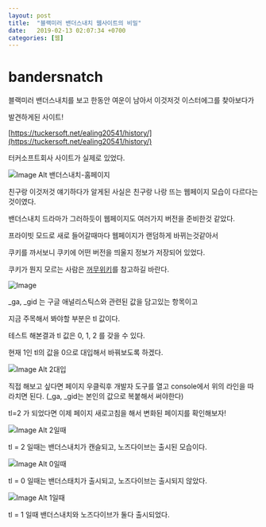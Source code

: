 ```yaml
---
layout: post
title:  "블랙미러 밴더스내치 웹사이트의 비밀"
date:   2019-02-13 02:07:34 +0700
categories: [웹]
---
```


# bandersnatch

블랙미러 밴더스내치를 보고 한동안 여운이 남아서 이것저것 이스터에그를 찾아보다가

발견하게된 사이트!

[https://tuckersoft.net/ealing20541/history/](https://tuckersoft.net/ealing20541/history/)

터커소프트회사 사이트가 실제로 있었다.

![Image Alt 밴더스내치-홈페이지](/static/img/_posts/black-mirror/tuckersoft-history.png)

친구랑 이것저것 얘기하다가 알게된 사실은 친구랑 나랑 뜨는 웹페이지 모습이 다르다는 것이였다.

밴더스내치 드라마가 그러하듯이 웹페이지도 여러가지 버전을 준비한것 같았다.

프라이빗 모드로 새로 들어갈때마다 웹페이지가 랜덤하게 바뀌는것같아서

쿠키를 까서보니 쿠키에 어떤 버전을 띄울지 정보가 저장되어 있었다.

쿠키가 뭔지 모르는 사람은 [꺼무위키](https://namu.wiki/)를 참고하길 바란다.

![Image](/static/img/posts/black-mirror/cookie-1.png)

_ga, _gid 는 구글 애널리스틱스와 관련된 값을 담고있는 항목이고

지금 주목해서 봐야할 부분은 tl 값이다.

테스트 해본결과 tl 값은 0, 1, 2 를 갖을 수 있다.

현재 1인 tl의 값을 0으로 대입해서 바꿔보도록 하겠다.

![Image Alt 2대입](/static/img/posts/black-mirror/assign-tl-2.png)

직접 해보고 싶다면 페이지 우클릭후 개발자 도구를 열고 console에서 위의 라인을 따라치면 된다. (_ga, _gid는 본인의 값으로 복붙해서 써야한다)

tl=2 가 되었다면 이제 페이지 새로고침을 해서 변화된 페이지를 확인해보자!

![Image Alt 2일때](/static/img/posts/black-mirror/when-tl-2.png)

tl = 2 일때는 밴더스내치가 캔슬되고, 노즈다이브는 출시된 모습이다.

![Image Alt 0일때](/static/img/posts/black-mirror/when-tl-0.png)

tl = 0 일때는 밴더스태치가 출시되고, 노즈다이브는 출시되지 않았다.

![Image Alt 1일때](/static/img/posts/black-mirror/tuckersoft-history.png)

tl = 1 일때 밴더스내치와 노즈다이브가 둘다 출시되었다.



